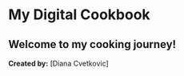 # My Digital Cookbook























## Welcome to my cooking journey!
**Created by:** [Diana Cvetkovic]
